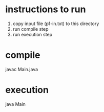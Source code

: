 # instructions to run
1. copy input file (p1-in.txt) to this directory
1. run compile step
1. run execution step

# compile
javac Main.java

# execution
java Main
